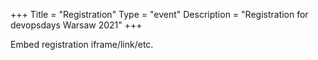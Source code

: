 +++
Title = "Registration"
Type = "event"
Description = "Registration for devopsdays Warsaw 2021"
+++

<div style="width:100%; text-align:left;">

Embed registration iframe/link/etc.
</div></div>
</div>
